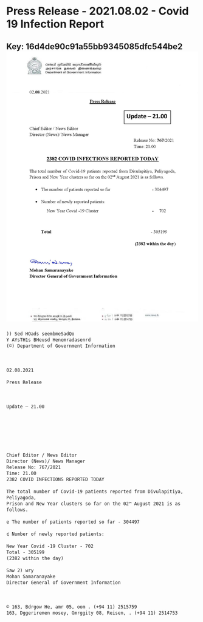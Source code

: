 # Press Release - 2021.08.02 - Covid 19 Infection Report 
Key: 16d4de90c91a55bb9345085dfc544be2 
![img](img/16d4de90c91a55bb9345085dfc544be2.jpg)
---
```
)) Sed HOads seembmeSadQo
Y AYsTH1s BHeusd Henemradasenrd
(©) Department of Government Information

 

02.08.2021

Press Release

 

Update — 21.00

 

 

 

Chief Editor / News Editor
Director (News)/ News Manager
Release No: 767/2021
Time: 21.00
2382 COVID INFECTIONS REPORTED TODAY

The total number of Covid-19 patients reported from Divulapitiya, Peliyagoda,
Prison and New Year clusters so far on the 02™ August 2021 is as follows.

e The number of patients reported so far - 304497

¢ Number of newly reported patients:

New Year Covid -19 Cluster - 702
Total - 305199
(2382 within the day)

Saw 2) wry
Mohan Samaranayake
Director General of Government Information

 

© 163, Bdrgow He, amr 05, oom . (+94 11) 2515759
163, Dggeriremen mosey, Gmrggity 08, Reisen, . (+94 11) 2514753

```
